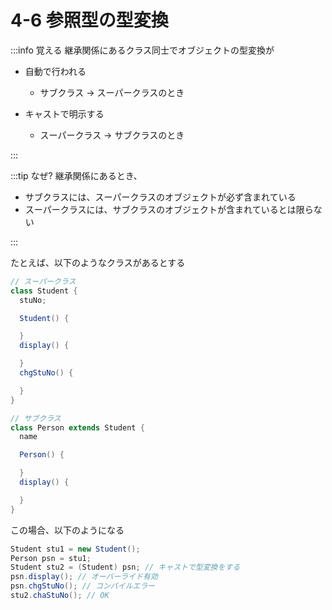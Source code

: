 # 4-6 参照型の型変換

:::info 覚える
継承関係にあるクラス同士でオブジェクトの型変換が

- 自動で行われる

  - サブクラス → スーパークラスのとき

- キャストで明示する
  - スーパークラス → サブクラスのとき

:::

:::tip なぜ?
継承関係にあるとき、

- サブクラスには、スーパークラスのオブジェクトが必ず含まれている
- スーパークラスには、サブクラスのオブジェクトが含まれているとは限らない

:::

たとえば、以下のようなクラスがあるとする

```java
// スーパークラス
class Student {
  stuNo;

  Student() {

  }
  display() {

  }
  chgStuNo() {

  }
}

// サブクラス
class Person extends Student {
  name

  Person() {

  }
  display() {

  }
}
```

この場合、以下のようになる

```java
Student stu1 = new Student();
Person psn = stu1;
Student stu2 = (Student) psn; // キャストで型変換をする
psn.display(); // オーバーライド有効
psn.chgStuNo(); // コンパイルエラー
stu2.chaStuNo(); // OK
```
